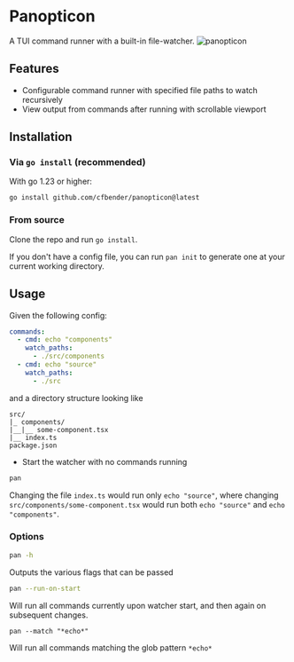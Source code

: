 # Panopticon

A TUI command runner with a built-in file-watcher.
![panopticon](https://github.com/user-attachments/assets/b86a80da-6e4e-4d2d-9d15-74ea84fd4f1c)

## Features
- Configurable command runner with specified file paths to watch recursively
- View output from commands after running with scrollable viewport

## Installation
### Via `go install` (recommended)
With go 1.23 or higher:
```
go install github.com/cfbender/panopticon@latest
```

### From source
Clone the repo and run `go install`.

If you don't have a config file, you can run `pan init` to generate one at your current working directory.

## Usage
Given the following config:
```yaml
commands:
  - cmd: echo "components"
    watch_paths:
      - ./src/components
  - cmd: echo "source"
    watch_paths:
      - ./src
```
and a directory structure looking like
```
src/
|_ components/
|__|__ some-component.tsx
|__ index.ts
package.json
```

- Start the watcher with no commands running
```sh
pan
```
Changing the file `index.ts` would run only `echo "source"`, where changing `src/components/some-component.tsx` would run both `echo "source"` and `echo "components"`.

### Options
```sh
pan -h
```
Outputs the various flags that can be passed
```sh
pan --run-on-start
```
Will run all commands currently upon watcher start, and then again on subsequent changes.

```
pan --match "*echo*"
```
Will run all commands matching the glob pattern `*echo*`
